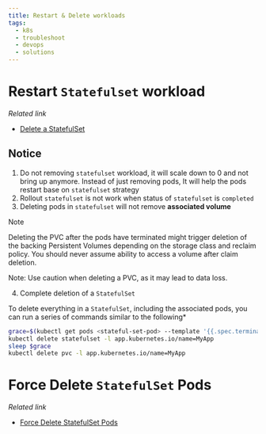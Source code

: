 ```yaml
---
title: Restart & Delete workloads
tags:
  - k8s
  - troubleshoot
  - devops
  - solutions
---
```

# Restart `Statefulset` workload

*Related link*

- [Delete a StatefulSet](https://kubernetes.io/docs/tasks/run-application/delete-stateful-set/)
## Notice

1. Do not removing `statefulset` workload, it will scale down to 0 and not bring up anymore. Instead of just removing pods, It will help the pods restart base on `statefulset` strategy
2. Rollout `statefulset` is not work when status of `statefulset` is `completed`
3. Deleting pods in `statefulset` will not remove **associated volume**

>[!note]
> Deleting the PVC after the pods have terminated might trigger deletion of the backing Persistent Volumes depending on the storage class and reclaim policy. You should never assume ability to access a volume after claim deletion.
> 
> Note: Use caution when deleting a PVC, as it may lead to data loss.

 4. Complete deletion of a `StatefulSet`
 
To delete everything in a `StatefulSet`, including the associated pods, you can run a series of commands similar to the following*
 
```bash
grace=$(kubectl get pods <stateful-set-pod> --template '{{.spec.terminationGracePeriodSeconds}}')
kubectl delete statefulset -l app.kubernetes.io/name=MyApp
sleep $grace
kubectl delete pvc -l app.kubernetes.io/name=MyApp
```

# Force Delete `StatefulSet` Pods

*Related link*

- [Force Delete StatefulSet Pods](https://kubernetes.io/docs/tasks/run-application/force-delete-stateful-set-pod/)
